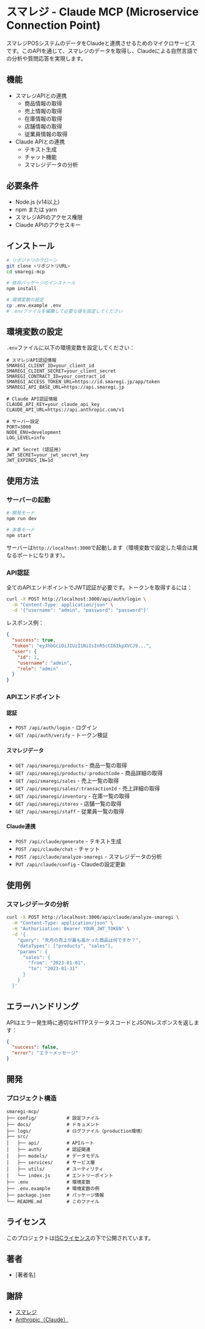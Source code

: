 # スマレジ - Claude MCP (Microservice Connection Point)

スマレジPOSシステムのデータをClaudeと連携させるためのマイクロサービスです。このAPIを通じて、スマレジのデータを取得し、Claudeによる自然言語での分析や質問応答を実現します。

## 機能

- スマレジAPIとの連携
  - 商品情報の取得
  - 売上情報の取得
  - 在庫情報の取得
  - 店舗情報の取得
  - 従業員情報の取得
- Claude APIとの連携
  - テキスト生成
  - チャット機能
  - スマレジデータの分析

## 必要条件

- Node.js (v14以上)
- npm または yarn
- スマレジAPIのアクセス権限
- Claude APIのアクセスキー

## インストール

```bash
# リポジトリのクローン
git clone <リポジトリURL>
cd smaregi-mcp

# 依存パッケージのインストール
npm install

# 環境変数の設定
cp .env.example .env
# .envファイルを編集して必要な値を設定してください
```

## 環境変数の設定

`.env`ファイルに以下の環境変数を設定してください：

```
# スマレジAPI認証情報
SMAREGI_CLIENT_ID=your_client_id
SMAREGI_CLIENT_SECRET=your_client_secret
SMAREGI_CONTRACT_ID=your_contract_id
SMAREGI_ACCESS_TOKEN_URL=https://id.smaregi.jp/app/token
SMAREGI_API_BASE_URL=https://api.smaregi.jp

# Claude API認証情報
CLAUDE_API_KEY=your_claude_api_key
CLAUDE_API_URL=https://api.anthropic.com/v1

# サーバー設定
PORT=3000
NODE_ENV=development
LOG_LEVEL=info

# JWT Secret (認証用)
JWT_SECRET=your_jwt_secret_key
JWT_EXPIRES_IN=1d
```

## 使用方法

### サーバーの起動

```bash
# 開発モード
npm run dev

# 本番モード
npm start
```

サーバーは`http://localhost:3000`で起動します（環境変数で設定した場合は異なるポートになります）。

### API認証

全てのAPIエンドポイントでJWT認証が必要です。トークンを取得するには：

```bash
curl -X POST http://localhost:3000/api/auth/login \
  -H "Content-Type: application/json" \
  -d '{"username": "admin", "password": "password"}'
```

レスポンス例：

```json
{
  "success": true,
  "token": "eyJhbGciOiJIUzI1NiIsInR5cCI6IkpXVCJ9...",
  "user": {
    "id": 1,
    "username": "admin",
    "role": "admin"
  }
}
```

### APIエンドポイント

#### 認証

- `POST /api/auth/login` - ログイン
- `GET /api/auth/verify` - トークン検証

#### スマレジデータ

- `GET /api/smaregi/products` - 商品一覧の取得
- `GET /api/smaregi/products/:productCode` - 商品詳細の取得
- `GET /api/smaregi/sales` - 売上一覧の取得
- `GET /api/smaregi/sales/:transactionId` - 売上詳細の取得
- `GET /api/smaregi/inventory` - 在庫一覧の取得
- `GET /api/smaregi/stores` - 店舗一覧の取得
- `GET /api/smaregi/staff` - 従業員一覧の取得

#### Claude連携

- `POST /api/claude/generate` - テキスト生成
- `POST /api/claude/chat` - チャット
- `POST /api/claude/analyze-smaregi` - スマレジデータの分析
- `PUT /api/claude/config` - Claudeの設定更新

## 使用例

### スマレジデータの分析

```bash
curl -X POST http://localhost:3000/api/claude/analyze-smaregi \
  -H "Content-Type: application/json" \
  -H "Authorization: Bearer YOUR_JWT_TOKEN" \
  -d '{
    "query": "先月の売上が最も高かった商品は何ですか？",
    "dataTypes": ["products", "sales"],
    "params": {
      "sales": {
        "from": "2023-01-01",
        "to": "2023-01-31"
      }
    }
  }'
```

## エラーハンドリング

APIはエラー発生時に適切なHTTPステータスコードとJSONレスポンスを返します：

```json
{
  "success": false,
  "error": "エラーメッセージ"
}
```

## 開発

### プロジェクト構造

```
smaregi-mcp/
├── config/           # 設定ファイル
├── docs/             # ドキュメント
├── logs/             # ログファイル（production環境）
├── src/
│   ├── api/          # APIルート
│   ├── auth/         # 認証関連
│   ├── models/       # データモデル
│   ├── services/     # サービス層
│   ├── utils/        # ユーティリティ
│   └── index.js      # エントリーポイント
├── .env              # 環境変数
├── .env.example      # 環境変数の例
├── package.json      # パッケージ情報
└── README.md         # このファイル
```

## ライセンス

このプロジェクトは[ISCライセンス](LICENSE)の下で公開されています。

## 著者

- [著者名]

## 謝辞

- [スマレジ](https://smaregi.jp/)
- [Anthropic（Claude）](https://www.anthropic.com/)
